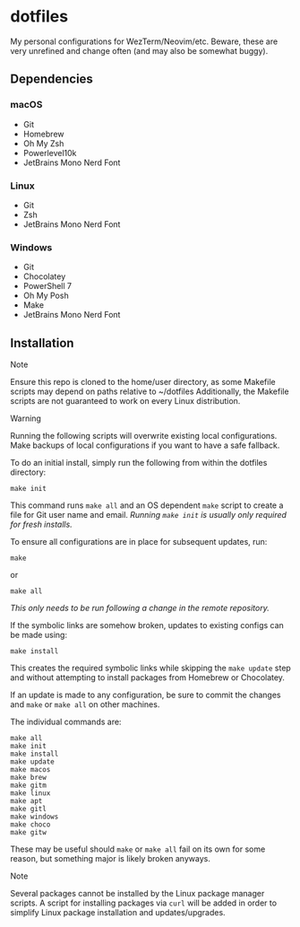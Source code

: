 # dotfiles
My personal configurations for WezTerm/Neovim/etc.
Beware, these are very unrefined and change often (and may also be somewhat buggy).

## Dependencies
### macOS
- Git
- Homebrew
- Oh My Zsh
- Powerlevel10k
- JetBrains Mono Nerd Font

### Linux
- Git
- Zsh
- JetBrains Mono Nerd Font

### Windows
- Git
- Chocolatey
- PowerShell 7
- Oh My Posh
- Make
- JetBrains Mono Nerd Font

## Installation
> [!NOTE]
> Ensure this repo is cloned to the home/user directory, as some Makefile scripts may depend on paths relative to ~/dotfiles
> Additionally, the Makefile scripts are not guaranteed to work on every Linux distribution.

> [!WARNING]
> Running the following scripts will overwrite existing local configurations.
> Make backups of local configurations if you want to have a safe fallback.

To do an initial install, simply run the following from within the dotfiles directory:
```
make init
```
This command runs `make all` and an OS dependent `make` script to create a file for Git user name and email.
*Running `make init` is usually only required for fresh installs.*

To ensure all configurations are in place for subsequent updates, run:
```
make
```
or
```
make all
```
*This only needs to be run following a change in the remote repository.*

If the symbolic links are somehow broken, updates to existing configs can be made using:
```
make install
```
This creates the required symbolic links while skipping the `make update` step and without attempting to install packages from Homebrew or Chocolatey.

If an update is made to any configuration, be sure to commit the changes and `make` or `make all` on other machines.

The individual commands are:
```
make all
make init
make install
make update
make macos
make brew
make gitm
make linux
make apt
make gitl
make windows
make choco
make gitw
```
These may be useful should `make` or `make all` fail on its own for some reason, but something major is likely broken anyways.

> [!NOTE]
> Several packages cannot be installed by the Linux package manager scripts.
> A script for installing packages via `curl` will be added in order to simplify Linux package installation and updates/upgrades.
